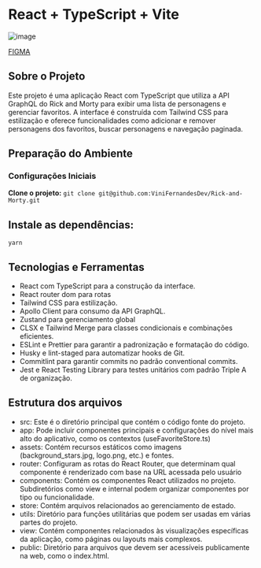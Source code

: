 # React + TypeScript + Vite

![image](https://github.com/user-attachments/assets/3a5226e2-c696-49aa-81e1-314e680b7fde)

[FIGMA](https://www.figma.com/design/2snqrdvs82BVfwowwOLWpE/StarWars-%2F-RickandMorty?node-id=0-1&p=f&t=mZAQl6mlkrpx8hiE-0)

## Sobre o Projeto
Este projeto é uma aplicação React com TypeScript que utiliza a API GraphQL do Rick and Morty para exibir uma lista de personagens e gerenciar favoritos. A interface é construída com Tailwind CSS para estilização e oferece funcionalidades como adicionar e remover personagens dos favoritos, buscar personagens e navegação paginada.

## Preparação do Ambiente

### Configurações Iniciais
**Clone o projeto:**
`
git clone git@github.com:ViniFernandesDev/Rick-and-Morty.git
`
## Instale as dependências:
`yarn`

## Tecnologias e Ferramentas
- React com TypeScript para a construção da interface.
- React router dom para rotas
- Tailwind CSS para estilização.
- Apollo Client para consumo da API GraphQL.
- Zustand para gerenciamento global
- CLSX e Tailwind Merge para classes condicionais e combinações eficientes.
- ESLint e Prettier para garantir a padronização e formatação do código.
- Husky e lint-staged para automatizar hooks de Git.
- Commitlint para garantir commits no padrão conventional commits.
- Jest e React Testing Library para testes unitários com padrão Triple A de organização.

## Estrutura dos arquivos

- src: Este é o diretório principal que contém o código fonte do projeto.
- app: Pode incluir componentes principais e configurações do nível mais alto do aplicativo, como os contextos (useFavoriteStore.ts)
- assets: Contém recursos estáticos como imagens (background_stars.jpg, logo.png, etc.) e fontes.
- router: Configuram as rotas do React Router, que determinam qual componente é renderizado com base na URL acessada pelo usuário
- components: Contém os componentes React utilizados no projeto. Subdiretórios como view e internal podem organizar componentes por tipo ou funcionalidade.
- store: Contém arquivos relacionados ao gerenciamento de estado.
- utils: Diretório para funções utilitárias que podem ser usadas em várias partes do projeto.
- view: Contém componentes relacionados às visualizações específicas da aplicação, como páginas ou layouts mais complexos.
- public: Diretório para arquivos que devem ser acessíveis publicamente na web, como o index.html.
